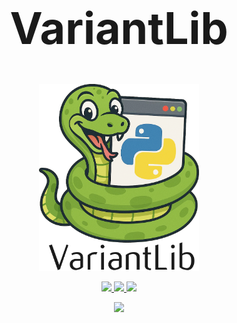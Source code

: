 <h1 style="text-align:center; font-size: 5em">VariantLib</h1>

<p align="center">
    <img width="256px" src="https://raw.githubusercontent.com/wheelnext/variantlib/main/assets/wheely_variantlib.png"/>
</p>

<p align="center">
  <a href="https://github.com/wheelnext/wheelnext/blob/main/LICENSE">
    <img src="https://img.shields.io/github/license/wheelnext/variantlib?style=for-the-badge">
  </a>
  <a href="https://discord.com/channels/803025117553754132/1279204588196597811">
      <img src="https://img.shields.io/badge/Discord_PyPA-WheelNext-blueviolet?style=for-the-badge" />
  </a>
  <a href="https://wheelnext.dev">
      <img src="https://img.shields.io/badge/WheelNext.dev-lightblue?style=for-the-badge" />
  </a>
</p>

<p align="center">
  <a href="https://deepwiki.com/wheelnext/variantlib">
      <img src="https://img.shields.io/badge/Deep_Wiki-VariantLib-lightblue?style=for-the-badge" />
  </a>
</p>
